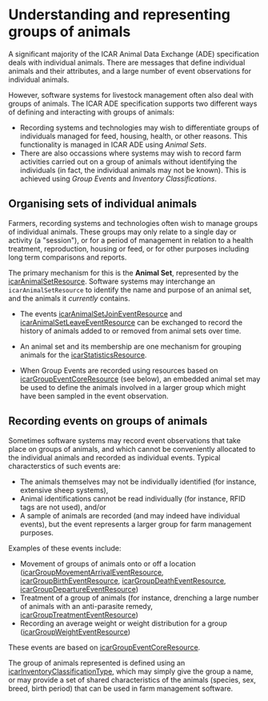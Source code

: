 # Understanding and representing groups of animals

A significant majority of the ICAR Animal Data Exchange (ADE) specification deals with individual animals. There are messages that define individual animals and their attributes, and a large number of event observations for individual animals.

However, software systems for livestock management often also deal with groups of animals. The ICAR ADE specification supports two different ways of defining and interacting with groups of animals:
* Recording systems and technologies may wish to differentiate groups of individuals managed for feed, housing, health, or other reasons. This functionality is managed in ICAR ADE using *Animal Sets*.
*  There are also occassions where systems may wish to record farm activities carried out on a group of animals without identifying the individuals (in fact, the individual animals may not be known). This is achieved using *Group Events* and *Inventory Classifications*.

## Organising sets of individual animals

Farmers, recording systems and technologies often wish to manage groups of individual animals. These groups may only relate to a single day or activity (a "session"), or for a period of management in relation to a health treatment, reproduction, housing or feed, or for other purposes including long term comparisons and reports.

The primary mechanism for this is the **Animal Set**, represented by the [icarAnimalSetResource](../resources/icarAnimalSetResource.json).
Software systems may interchange an `icarAnimalSetResource` to identify the name and purpose of an animal set, and the animals it *currently* contains.

* The events [icarAnimalSetJoinEventResource](../resources/icarAnimalSetJoinEventResource.json) and [icarAnimalSetLeaveEventResource](../resources/icarAnimalSetLeaveEventResource.json) can be exchanged to record the history of animals added to or removed from animal sets over time.

* An animal set and its membership are one mechanism for grouping animals for the [icarStatisticsResource](../resources/icarStatisticsResource.json).

* When Group Events are recorded using resources based on [icarGroupEventCoreResource](../resources/icarGroupEventCoreResource.json) (see below), an embedded animal set may be used to define the animals involved in a larger group which might have been sampled in the event observation.

## Recording events on groups of animals

Sometimes software systems may record event observations that take place on groups of animals, and which cannot be conveniently allocated to the individual animals and recorded as individual events. Typical characterstics of such events are:
* The animals themselves may not be individually identified (for instance, extensive sheep systems),
* Animal identifications cannot be read individually (for instance, RFID tags are not used), and/or
* A sample of animals are recorded (and may indeed have individual events), but the event represents a larger group for farm management purposes.

Examples of these events include:
* Movement of groups of animals onto or off a location ([icarGroupMovementArrivalEventResource](../resources/icarGroupMovementArrivalEventResource.json), [icarGroupBirthEventResource](../resources/icarGroupMovementBirthEventResource.json), [icarGroupDeathEventResource](../resources/resources/icarGroupMovementDeathEventResource.json), [icarGroupDepartureEventResource](../resources/icarGroupMovementDepartureEventResource.json))
* Treatment of a group of animals (for instance, drenching a large number of animals with an anti-parasite remedy, [icarGroupTreatmentEventResource](../resources/icarGroupTreatmentEventResource.json))
* Recording an average weight or weight distribution for a group ([icarGroupWeightEventResource](../resources/icarGroupWeightEventResource.json))

These events are based on [icarGroupEventCoreResource](../resources/icarGroupEventCoreResource.json).

The group of animals represented is defined using an [icarInventoryClassificationType](../types/icarInventoryClassificationType.json), which may simply give the group a name, or may provide a set of shared characteristics of the animals (species, sex, breed, birth period) that can be used in farm management software.


